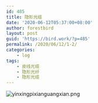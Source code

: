 ```yaml
---
id: 485
title: 隐形光缆
date: '2020-06-12T05:37:00+08:00'
author: forestbird
layout: post
guid: 'https://bird.work/?p=485'
permalink: /2020/06/12/1-2/
categories:
    - log
tags:
    - 皮线光缆
    - 隐形光纤
    - 隐形光缆
---
```


![yinxingpixianguangxian.png](https://bird.work/usr/uploads/2022/07/3025456620.png "yinxingpixianguangxian.png")